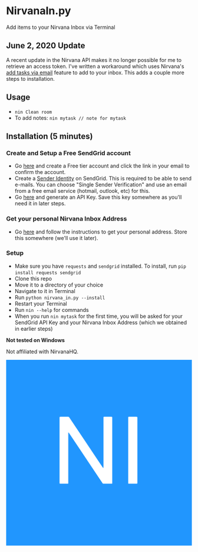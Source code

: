 # NirvanaIn.py
Add items to your Nirvana Inbox via Terminal 

## June 2, 2020 Update
A recent update in the Nirvana API makes it no longer possible for me to retrieve an access token. I've written a workaround which uses Nirvana's [add tasks via email](https://help.nirvanahq.com/category/getting-more-from-nirvana/add-your-items/#create-inbox-items-via-email) feature to add to your inbox. This adds a couple more steps to installation. 

## Usage
- ```nin Clean room```
- To add notes: ```nin mytask // note for mytask```

## Installation (5 minutes) 
### Create and Setup a Free SendGrid account
- Go [here](https://sendgrid.com/pricing/) and create a Free tier account and click the link in your email to confirm the account. 
- Create a [Sender Identity](https://app.sendgrid.com/settings/sender_auth/senders) on SendGrid. This is required to be able to send e-mails. You can choose "Single Sender Verification" and use an email from a free email service (hotmail, outlook, etc) for this. 
- Go [here](https://app.sendgrid.com/settings/api_keys) and generate an API Key. Save this key somewhere as you'll need it in later steps.

### Get your personal Nirvana Inbox Address
- Go [here](https://help.nirvanahq.com/category/getting-more-from-nirvana/add-your-items/#create-inbox-items-via-email) and follow the instructions to get your personal address. Store this somewhere (we'll use it later). 

### Setup
- Make sure you have ```requests``` and ```sendgrid``` installed. To install, run ```pip install requests sendgrid```
- Clone this repo
- Move it to a directory of your choice
- Navigate to it in Terminal
- Run ```python nirvana_in.py --install```
- Restart your Terminal
- Run ```nin --help``` for commands
- When you run `nin mytask` for the first time, you will be asked for your SendGrid API Key and your Nirvana Inbox Address (which we obtained in earlier steps) 

**Not tested on Windows**

Not affiliated with NirvanaHQ. 

![Logo](https://github.com/tash-had/NirvanaIn.py/blob/master/logo.png?raw=true)
